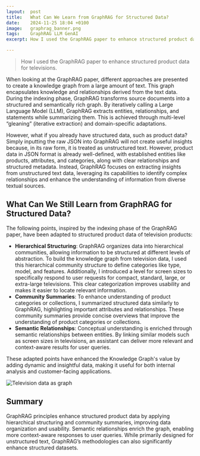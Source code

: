 ```yaml
---
layout:  post
title:   What Can We Learn from GraphRAG for Structured Data?
date:    2024-11-25 18:04 +0100
image:   graphrag_banner.png
tags:    GraphRAG LLM GenAI
excerpt: How I used the GraphRAG paper to enhance structured product data for televisions.

---
```


> How I used the GraphRAG paper to enhance structured product data for televisions.

When looking at the GraphRAG paper, different approaches are presented to create a knowledge graph from a large amount of text. This graph encapsulates knowledge and relationships derived from the text data. During the indexing phase, GraphRAG transforms source documents into a structured and semantically rich graph. By iteratively calling a Large Language Model (LLM), GraphRAG extracts entities, relationships, and statements while summarizing them. This is achieved through multi-level “gleaning” (iterative extraction) and domain-specific adaptations.

However, what if you already have structured data, such as product data? Simply inputting the raw JSON into GraphRAG will not create useful insights because, in its raw form, it is treated as unstructured text. However, product data in JSON format is already well-defined, with established entities like products, attributes, and categories, along with clear relationships and structured metadata. Instead, GraphRAG focuses on extracting insights from unstructured text data, leveraging its capabilities to identify complex relationships and enhance the understanding of information from diverse textual sources.

## What Can We Still Learn from GraphRAG for Structured Data?

The following points, inspired by the indexing phase of the GraphRAG paper, have been adapted to structured product data of television products:

- **Hierarchical Structuring**: GraphRAG organizes data into hierarchical communities, allowing information to be structured at different levels of abstraction. To build the knowledge graph from television data, I used this hierarchical community structure to define categories like type, model, and features. Additionally, I introduced a level for screen sizes to specifically respond to user requests for compact, standard, large, or extra-large televisions. This clear categorization improves usability and makes it easier to locate relevant information.
- **Community Summaries**: To enhance understanding of product categories or collections, I summarized structured data similarly to GraphRAG, highlighting important attributes and relationships. These community summaries provide concise overviews that improve the understanding of product categories or collections.
- **Semantic Relationships**: Conceptual understanding is enriched through semantic relationships between entities. By linking similar models such as screen sizes in televisions, an assistant can deliver more relevant and context-aware results for user queries.

These adapted points have enhanced the Knowledge Graph's value by adding dynamic and insightful data, making it useful for both internal analysis and customer-facing applications.

![Television data as graph](/images/graphrag_graph.png)

## Summary

GraphRAG principles enhance structured product data by applying hierarchical structuring and community summaries, improving data organization and usability. Semantic relationships enrich the graph, enabling more context-aware responses to user queries. While primarily designed for unstructured text, GraphRAG’s methodologies can also significantly enhance structured datasets.
